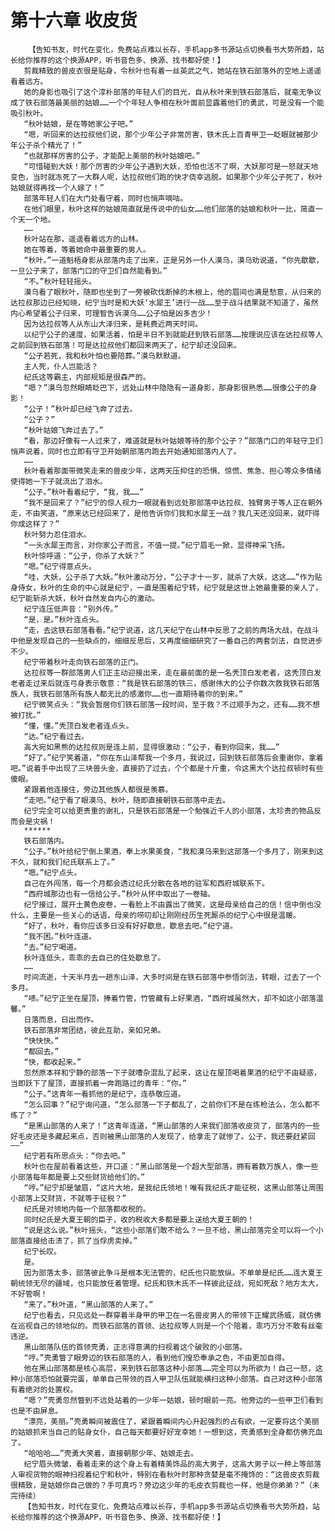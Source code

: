 # 第十六章 收皮货
        【告知书友，时代在变化，免费站点难以长存，手机app多书源站点切换看书大势所趋，站长给你推荐的这个换源APP，听书音色多、换源、找书都好使！】
       剪裁精致的兽皮衣很是贴身，令秋叶也有着一丝英武之气，她站在铁石部落外的空地上遥遥看着远方。
       她的身影也吸引了这个淳朴部落的年轻人们的目光，自从秋叶来到铁石部落后，就毫无争议成了铁石部落最美丽的姑娘……一个个年轻人争相在秋叶面前显露着他们的勇武，可是没有一个能吸引秋叶。
       “秋叶姑娘，是在等她家公子吧。”
       “嗯，听回来的达拉叔他们说，那个少年公子非常厉害，铁木氏上百青甲卫一眨眼就被那少年公子杀个精光了！”
       “也就那样厉害的公子，才能配上美丽的秋叶姑娘吧。”
       “可惜碰到大妖！那个厉害的少年公子遇到大妖，恐怕也活不了啊，大妖那可是一怒就天地变色，当时就冻死了一大群人呢，达拉叔他们跑的快才侥幸逃脱。如果那个少年公子死了，秋叶姑娘就得再找一个人嫁了！”
       部落年轻人们在大门处看守着，同时也悄声嘀咕。
       在他们眼里，秋叶这样的姑娘简直就是传说中的仙女……他们部落的姑娘和秋叶一比，简直一个天一个地。
       ……
       秋叶站在那，遥遥看着远方的山林。
       她在等着，等着她命中最重要的男人。
       “秋叶。”一道魁梧身影从部落内走了出来，正是另外一仆人漠乌，漠乌劝说道，“你先歇歇，一旦公子来了，部落门口的守卫们自然能看到。”
       “不。”秋叶轻轻摇头。
       漠乌看了眼秋叶，随即也坐到了一旁被砍伐断掉的木根上，他的眉间也满是愁意，从归来的达拉叔那边已经知晓，纪宁当时是和大妖‘水犀王’进行一战……至于战斗结果就不知道了，虽然内心希望着公子归来，可理智告诉漠乌……公子怕是凶多吉少！
       因为达拉叔等人从东山大泽归来，是耗费近两天时间。
       以纪宁公子的速度，如果活着，怕是半日不到就能赶到铁石部落……按理说应该在达拉叔等人之前回到铁石部落！可是达拉叔他们都回来两天了，纪宁却还没回来。
       “公子若死，我和秋叶怕也要陪葬。”漠乌默默道。
       主人死，仆人岂能活？
       纪氏这等霸主，内部规矩是很森严的。
       “嗯？”漠乌忽然眼睛眨巴下，远处山林中隐隐有一道身影，那身影很熟悉……很像公子的身影！
       “公子！”秋叶却已经飞奔了过去。
       “公子？”
       “秋叶姑娘飞奔过去了。”
       “看，那边好像有一人过来了，难道就是秋叶姑娘等待的那个公子？”部落门口的年轻守卫们悄声说着，同时也立即有守卫开始朝部落内跑去开始通知部落内人了。
       ……
       秋叶看着那面带微笑走来的兽皮少年，这两天压抑住的恐惧、惊慌、焦急、担心等众多情绪使得她一下子就流出了泪水。
       “公子。”秋叶看着纪宁，“我，我……”
       “我不是回来了？”纪宁的惊人视力一眼就看到远处那部落中达拉叔、独臂男子等人正在朝外走，不由笑道，“原来达已经回来了，是他告诉你们我和水犀王一战？我几天还没回来，就吓得你成这样了？”
       秋叶努力忍住泪水。
       “一头水犀王而言，对你家公子而言，不值一提。”纪宁眉毛一掀，显得神采飞扬。
       秋叶惊呼道：“公子，你杀了大妖？”
       “嗯。”纪宁得意点头。
       “哇，大妖，公子杀了大妖。”秋叶激动万分，“公子才十一岁，就杀了大妖，这这……”作为贴身侍女，秋叶的生命的中心就是纪宁，一直是围着纪宁转，纪宁就是这世上她最重要的亲人了，纪宁能斩杀大妖，秋叶自然发自内心的激动。
       纪宁连压低声音：“别外传。”
       “是，是。”秋叶连点头。
       “走，去这铁石部落看看。”纪宁说道，这几天纪宁在山林中反思了之前的两场大战，在战斗中他是发现自己的一些缺点的，细细反思后，又再度细细研究了一番自己的两套剑法，自觉进步不少。
       纪宁带着秋叶走向铁石部落的正门。
       达拉叔等一群部落男人们正主动迎接出来，走在最前面的是一名秃顶白发老者，这秃顶白发老者走过来后就连弓身表示敬意：“我是铁石部落的铁三，感谢伟大的公子你数次救我铁石部落族人，我铁石部落所有族人都无比的感激你……也一直期待着你的到来。”
       纪宁微笑点头：“我会暂居你们铁石部落一段时间，至于救？不过顺手为之，还有……我不想被打扰。”
       “懂，懂。”秃顶白发老者连点头。
       “达。”纪宁看过去。
       高大宛如黑熊的达拉叔则是连上前，显得很激动：“公子，看到你回来，我……”
       “好了。”纪宁笑着道，“你在东山泽帮我一个多月，我说过，回到铁石部落后会重谢你，拿着吧。”说着手中出现了三块兽头金，直接扔了过去，个个都是十斤重，令这黑大个达拉叔顿时有些傻眼。
       紧跟着他连接住，旁边其他族人都很是羡慕。
       “走吧。”纪宁看了眼漠乌、秋叶，随即直接朝铁石部落中走去。
       纪宁完全可以给更贵重的谢礼，只是铁石部落是一个勉强近千人的小部落，太珍贵的物品反而会是灾祸！
       ******
       铁石部落内。
       “公子。”秋叶给纪宁倒上果酒，奉上水果美食，“我和漠乌来到这部落一个多月了，刚来到这不久，就和我们纪氏联系上了。”
       “嗯。”纪宁点头。
       自己在外闯荡，每一个月都会透过纪氏分散在各地的驻军和西府城联系下。
       “西府城那边也有一信给公子。”秋叶从怀中取出了一卷轴。
       纪宁接过，展开土黄色皮卷，一看脸上不由露出了微笑，这是母亲给自己的信！信中倒也没什么，主要是一些关心的话语，母亲的唠叨却让刚刚经历生死厮杀的纪宁心中很是温暖。
       “好了，秋叶，看你应该多日没有好好歇息，歇息去吧。”纪宁道。
       “我不困。”秋叶连道。
       “去。”纪宁喝道。
       秋叶连低头，乖乖的去自己的住处歇息了。
       ……
       时间流逝，十天半月去一趟东山泽，大多时间是在铁石部落中参悟剑法，转眼，过去了一个多月。
       “啧。”纪宁正坐在屋顶，捧着竹管，竹管藏有上好果酒，“西府城虽然大，却不如这小部落温馨。”
       日落而息，日出而作。
       铁石部落非常团结，彼此互助，亲如兄弟。
       “快快快。”
       “都回去。”
       “快，都收起来。”
       忽然原本祥和宁静的部落一下子就嘈杂混乱了起来，这让在屋顶喝着果酒的纪宁不由疑惑，当即跃下了屋顶，直接抓着一奔跑路过的青年：“你。”
       “公子。”这青年一看抓他的是纪宁，连恭敬应道。
       “怎么回事？”纪宁询问道，“怎么部落一下子都乱了，之前你们不是在练枪法么，怎么都不练了？”
       “是黑山部落的人来了！”这青年连道，“黑山部落的人来我们部落收皮货了，部落内的一些好毛皮还是多藏起来点，否则被黑山部落的人发现了，给拿走了就惨了。公子，我还要赶紧回——”
       纪宁若有所思点头：“你去吧。”
       秋叶也在屋前看着这些，开口道：“黑山部落是一个超大型部落，拥有着数万族人，像一些小部落每年都是要上交些财货给他们的。”
       “哼。”纪宁却是皱眉，“这片大地，是我纪氏领地！唯有我纪氏才能征税，这黑山部落让周围小部落上交财货，不就等于征税？”
       纪氏是对领地内每一个部落都收税的。
       同时纪氏是大夏王朝的臣子，收的税收大多都是要上送给大夏王朝的！
       “说是这么说。”秋叶摇头，“这些小部落们敢不给么？一旦不给，黑山部落完全可以将一个小部落直接给击溃了，抓了当俘虏卖掉。”
       纪宁长叹。
       是。
       因为部落太多，部落彼此争斗是根本无法管的，纪氏也只能放纵。不单单是纪氏……连大夏王朝统领无尽的疆域，也只能放任着管理。纪氏和铁木氏不一样彼此征战，宛如死敌？地方太大，不好管啊！
       “来了。”秋叶道，“黑山部落的人来了。”
       纪宁也看去，只见远处一群穿着半身甲的甲卫在一名兽皮男人的带领下正耀武扬威，就仿佛在巡视自己的领地似的。而铁石部落的首领、达拉叔等人则是一个个陪着，乖巧万分不敢有丝毫违逆。
       黑山部落队伍的首领壳勇，正志得意满的扫视着这个破败的小部落。
       “哼。”壳勇瞥了眼旁边的铁石部落的人，看到他们惶恐奉承之色，不由更加自得。
       他在黑山部落都是核心高层，来到铁石部落这种小部落……完全可以为所欲为！自己一怒，这种小部落恐怕就要完蛋，单单自己带领的百人甲卫队伍就能横扫这种小部落。自己对这种小部落有着绝对的处置权。
       “嗯？”壳勇忽然瞥到不远处站着的一少年一姑娘，顿时眼前一亮。他旁边的一些甲卫们看到也是不由屏息。
       “漂亮，美丽。”壳勇瞬间被震住了，紧跟着瞬间内心升起强烈的占有欲，一定要将这个美丽的姑娘抓来当自己的贴身女仆，自己每天都要好好宠幸她！一想到这，壳勇感到全身都仿佛充血了。
       “哈哈哈……”壳勇大笑着，直接朝那少年、姑娘走去。
       纪宁眉头微皱，看着走来的这个身上有着精美饰品的高大男子，这高大男子以一种上等部落人审视货物的眼神扫视着纪宁和秋叶，特别在看秋叶时那种贪婪是毫不掩饰的：“这兽皮衣剪裁很精致，是姑娘你自己做的？手可真巧？旁边这少年的毛皮衣剪裁也一样，他是你弟弟？”（未完待续）
       【告知书友，时代在变化，免费站点难以长存，手机app多书源站点切换看书大势所趋，站长给你推荐的这个换源APP，听书音色多、换源、找书都好使！】